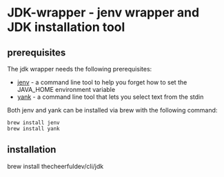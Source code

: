 # JDK-wrapper - jenv wrapper and JDK installation tool

## prerequisites

The jdk wrapper needs the following prerequisites:

* [jenv](https://www.jenv.be/) - a command line tool to help you forget how to set the JAVA_HOME environment variable
* [yank](https://github.com/mptre/yank) - a command line tool that lets you select text from the stdin

Both jenv and yank can be installed via brew with the following command:

```shell
brew install jenv
brew install yank

```

## installation
brew install thecheerfuldev/cli/jdk
